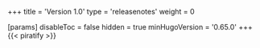+++
title = 'Version 1.0'
type = 'releasenotes'
weight = 0

[params]
  disableToc = false
  hidden = true
  minHugoVersion = '0.65.0'
+++
{{< piratify >}}
